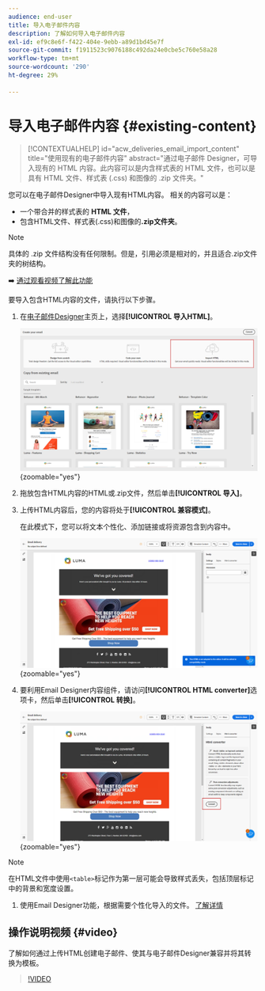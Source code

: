 ```yaml
---
audience: end-user
title: 导入电子邮件内容
description: 了解如何导入电子邮件内容
exl-id: ef9c8e6f-f422-404e-9ebb-a89d1bd45e7f
source-git-commit: f1911523c9076188c492da24e0cbe5c760e58a28
workflow-type: tm+mt
source-wordcount: '290'
ht-degree: 29%

---
```


# 导入电子邮件内容 {#existing-content}

>[!CONTEXTUALHELP]
>id="acw_deliveries_email_import_content"
>title="使用现有的电子邮件内容"
>abstract="通过电子邮件 Designer，可导入现有的 HTML 内容。此内容可以是内含样式表的 HTML 文件，也可以是具有 HTML 文件、样式表 (.css) 和图像的 .zip 文件夹。"

您可以在电子邮件Designer中导入现有HTML内容。 相关的内容可以是：

* 一个带合并的样式表的 **HTML 文件**，
* 包含HTML文件、样式表(.css)和图像的&#x200B;**.zip文件夹**。

>[!NOTE]
>
>具体的 .zip 文件结构没有任何限制。但是，引用必须是相对的，并且适合.zip文件夹的树结构。

➡️ [通过观看视频了解此功能](#video)

要导入包含HTML内容的文件，请执行以下步骤。

1. 在[电子邮件Designer](get-started-email-designer.md)主页上，选择&#x200B;**[!UICONTROL 导入HTML]**。

   ![显示“电子邮件HTML”主页中“导入Designer”选项的屏幕截图。](assets/html-import.png){zoomable="yes"}

1. 拖放包含HTML内容的HTML或.zip文件，然后单击&#x200B;**[!UICONTROL 导入]**。

1. 上传HTML内容后，您的内容将处于&#x200B;**[!UICONTROL 兼容模式]**。

   在此模式下，您可以将文本个性化、添加链接或将资源包含到内容中。

   ![在兼容模式下显示上传的HTML内容的屏幕截图。](assets/html-imported.png){zoomable="yes"}

1. 要利用Email Designer内容组件，请访问&#x200B;**[!UICONTROL HTML converter]**&#x200B;选项卡，然后单击&#x200B;**[!UICONTROL 转换]**。

   ![显示“HTML转换器”选项卡和“转换”按钮的屏幕截图。](assets/html-imported-2.png){zoomable="yes"}

>[!NOTE]
>
>在HTML文件中使用`<table>`标记作为第一层可能会导致样式丢失，包括顶层标记中的背景和宽度设置。

1. 使用Email Designer功能，根据需要个性化导入的文件。 [了解详情](content-components.md)

## 操作说明视频 {#video}

了解如何通过上传HTML创建电子邮件、使其与电子邮件Designer兼容并将其转换为模板。

>[!VIDEO](https://video.tv.adobe.com/v/3427633/?quality=12)
